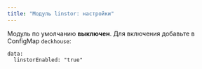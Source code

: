 ```yaml
---
title: "Модуль linstor: настройки"
---
```


Модуль по умолчанию **выключен**. Для включения добавьте в ConfigMap `deckhouse`:
```
data:
  linstorEnabled: "true"
```
